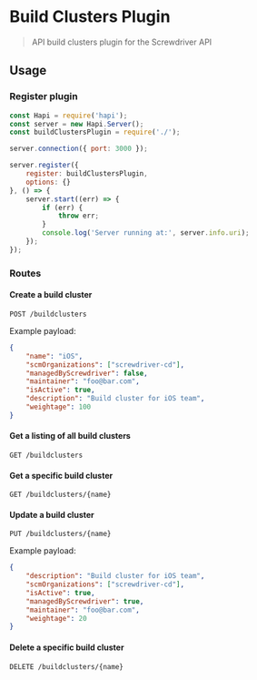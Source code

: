# Build Clusters Plugin
> API build clusters plugin for the Screwdriver API

## Usage

### Register plugin

```javascript
const Hapi = require('hapi');
const server = new Hapi.Server();
const buildClustersPlugin = require('./');

server.connection({ port: 3000 });

server.register({
    register: buildClustersPlugin,
    options: {}
}, () => {
    server.start((err) => {
        if (err) {
            throw err;
        }
        console.log('Server running at:', server.info.uri);
    });
});
```

### Routes

#### Create a build cluster

`POST /buildclusters`

Example payload:
```json
{
    "name": "iOS",
    "scmOrganizations": ["screwdriver-cd"],
    "managedByScrewdriver": false,
    "maintainer": "foo@bar.com",
    "isActive": true,
    "description": "Build cluster for iOS team",
    "weightage": 100
}
```

#### Get a listing of all build clusters

`GET /buildclusters`

#### Get a specific build cluster

`GET /buildclusters/{name}`

#### Update a build cluster

`PUT /buildclusters/{name}`

Example payload:
```json
{
    "description": "Build cluster for iOS team",
    "scmOrganizations": ["screwdriver-cd"],
    "isActive": true,
    "managedByScrewdriver": true,
    "maintainer": "foo@bar.com",
    "weightage": 20
}
```

#### Delete a specific build cluster

`DELETE /buildclusters/{name}`
